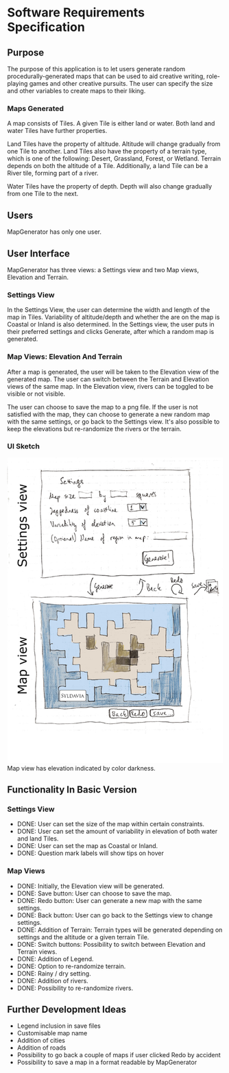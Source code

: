 # Software Requirements Specification

## Purpose

The purpose of this application is to let users generate random procedurally-generated maps that can be used to aid creative writing, role-playing games and other creative pursuits. The user can specify the size and other variables to create maps to their liking.

### Maps Generated

A map consists of Tiles. A given Tile is either land or water. Both land and water Tiles have further properties.

Land Tiles have the property of altitude. Altitude will change gradually from one Tile to another. Land Tiles also have the property of a terrain type, which is one of the following: Desert, Grassland, Forest, or Wetland. Terrain depends on both the altitude of a Tile. Additionally, a land Tile can be a River tile, forming part of a river.

Water Tiles have the property of depth. Depth will also change gradually from one Tile to the next.

## Users

MapGenerator has only one user.

## User Interface

MapGenerator has three views: a Settings view and two Map views, Elevation and Terrain.

### Settings View

In the Settings View, the user can determine the width and length of the map in Tiles. Variability of altitude/depth and whether the are on the map is Coastal or Inland is also determined. In the Settings view, the user puts in their preferred settings and clicks Generate, after which a random map is generated.

### Map Views: Elevation And Terrain

After a map is generated, the user will be taken to the Elevation view of the generated map. The user can switch between the Terrain and Elevation views of the same map. In the Elevation view, rivers can be toggled to be visible or not visible.

The user can choose to save the map to a png file. If the user is not satisfied with the map, they can choose to generate a new random map with the same settings, or go back to the Settings view. It's also possible to keep the elevations but re-randomize the rivers or the terrain.

### UI Sketch

![UI sketch of two views](https://github.com/otsohelos/ot_harjoitustyo/blob/master/MapGenerator/documentation/uisketch.jpg)
Map view has elevation indicated by color darkness.

## Functionality In Basic Version

### Settings View

- DONE: User can set the size of the map within certain constraints.
- DONE: User can set the amount of variability in elevation of both water and land Tiles.
- DONE: User can set the map as Coastal or Inland.
- DONE: Question mark labels will show tips on hover

### Map Views

- DONE: Initially, the Elevation view will be generated.
- DONE: Save button: User can choose to save the map.
- DONE: Redo button: User can generate a new map with the same settings.
- DONE: Back button: User can go back to the Settings view to change settings.
- DONE: Addition of Terrain: Terrain types will be generated depending on settings and the altitude or a given terrain Tile.
- DONE: Switch buttons: Possibility to switch between Elevation and Terrain views.
- DONE: Addition of Legend.
- DONE: Option to re-randomize terrain.
- DONE: Rainy / dry setting.
- DONE: Addition of rivers.
- DONE: Possibility to re-randomize rivers.


## Further Development Ideas

- Legend inclusion in save files
- Customisable map name
- Addition of cities
- Addition of roads
- Possibility to go back a couple of maps if user clicked Redo by accident
- Possibility to save a map in a format readable by MapGenerator